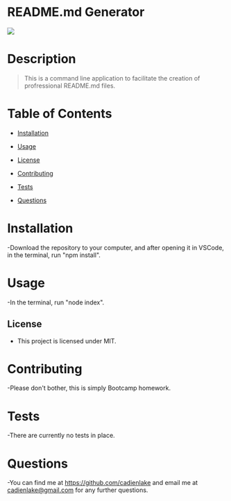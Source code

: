 # README.md Generator
  <img src="https://img.shields.io/badge/license-MIT-blue.svg">

  # Description
  >  This is a command line application to facilitate the creation of profressional README.md files.
  
  # Table of Contents
  * [Installation](#installation)
  * [Usage](#usage)
  * [License](#license) 

  * [Contributing](#contributing)
  * [Tests](#tests)
  * [Questions](#questions)
  
  
  # Installation
  -Download the repository to your computer, and after opening it in VSCode, in the terminal, run "npm install".
  
  # Usage
  -In the terminal, run "node index".
  
  ## License
  
  - This project is licensed under MIT.
  
  # Contributing
  -Please don't bother, this is simply Bootcamp homework.
  
  # Tests
  -There are currently no tests in place.
  
  # Questions
  -You can find me at https://github.com/cadienlake and email me at cadienlake@gmail.com for any further questions.
